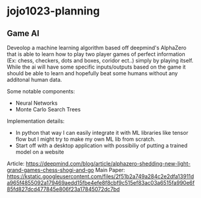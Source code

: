 # jojo1023-planning

## Game AI
Deveolop a machine learning algorithm based off deepmind's AlphaZero that is able to learn how to play two player games of perfect information (Ex: chess, checkers, dots and boxes, coridor ect..) simply by playing itself. While the ai will have some specific inputs/outputs based on the game it should be able to learn and hopefully beat some humans without any additonal human data. 

Some notable components:
* Neural Networks
* Monte Carlo Search Trees

Implementation details:
* In python that way I can easily integrate it with ML libraries like tensor flow but I might try to make my own ML lib from scratch.
* Start off with a desktop application with possibiliy of putting a trained model on a website

Article: https://deepmind.com/blog/article/alphazero-shedding-new-light-grand-games-chess-shogi-and-go
Main Paper: https://kstatic.googleusercontent.com/files/2f51b2a749a284c2e2dfa13911da965f4855092a179469aedd15fbe4efe8f8cbf9c515ef83ac03a6515fa990e6f85fd827dcd477845e806f23a17845072dc7bd


